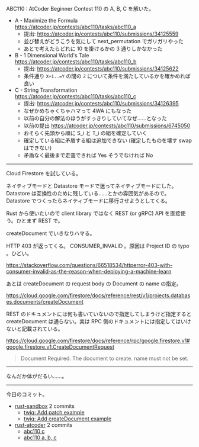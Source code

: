 ABC110 : AtCoder Beginner Contest 110 の A, B, C を解いた。

- A - Maximize the Formula
  <https://atcoder.jp/contests/abc110/tasks/abc110_a>
  - 提出: <https://atcoder.jp/contests/abc110/submissions/34125559>
  - 並び替えがどうこうを気にして next_permutation でガリガリやった
  - あとで考えたらどれに 10 を掛けるかの 3 通りしかなかった
- B - 1 Dimensional World's Tale
  <https://atcoder.jp/contests/abc110/tasks/abc110_b>
  - 提出: <https://atcoder.jp/contests/abc110/submissions/34125622>
  - 条件通り `X+1..=Y` の間の `Z` について条件を満たしているかを確かめれば良い
- C - String Transformation
  <https://atcoder.jp/contests/abc110/tasks/abc110_c>
  - 提出: <https://atcoder.jp/contests/abc110/submissions/34126395>
  - なぜかめちゃくちゃハマって 4WA にもなった
  - 以前の自分の解法のほうがすっきりしていてなぜ……となった
  - 以前の提出 <https://atcoder.jp/contests/abc110/submissions/6745050>
  - おそらく先頭から順に S_i と T_i の組を確定していく
  - 確定している組に矛盾する組は追加できない (確定したものを壊す swap はできない)
  - 矛盾なく最後まで走査できれば Yes そうでなければ No

---

Cloud Firestore を試している。

ネイティブモードと Datastore モードで迷ってネイティブモードにした。 Datastore は互換性のために残している……とかの雰囲気があるので。 Datastore でつくったらネイティブモードに移行させようとしてくる。

Rust から使いたいので client library ではなく REST (or gRPC) API を直接使う。ひとまず REST で。

createDocument でいきなりハマる。

HTTP 403 が返ってくる。 CONSUMER_INVALID 。原因は Project ID の typo 。ひどい。

<https://stackoverflow.com/questions/66518534/httperror-403-with-consumer-invalid-as-the-reason-when-deploying-a-machine-learn>

あとは createDocument の request body の Document の name の指定。

<https://cloud.google.com/firestore/docs/reference/rest/v1/projects.databases.documents/createDocument>

REST のドキュメントには何も書いていないので指定してしまうけど指定すると createDocument は通らない。実は RPC 側のドキュメントには指定してはいけないと記載されている。

<https://cloud.google.com/firestore/docs/reference/rpc/google.firestore.v1#google.firestore.v1.CreateDocumentRequest>

> Document
> Required. The document to create. name must not be set.

---

なんだか体がだるい……。

---

今日のコミット。

- [rust-sandbox](https://github.com/bouzuya/rust-sandbox) 2 commits
  - [twiq: Add patch example](https://github.com/bouzuya/rust-sandbox/commit/3b31c0411e1c2314c73243b05d5dfcc8dd180170)
  - [twiq: Add createDocument example](https://github.com/bouzuya/rust-sandbox/commit/049d5b6c401e7ef74a13507d6b45f756126ebb09)
- [rust-atcoder](https://github.com/bouzuya/rust-atcoder) 2 commits
  - [abc110 c](https://github.com/bouzuya/rust-atcoder/commit/9bc89e0d188aa4b0965ef3cd1f04560cec7f945d)
  - [abc110 a, b, c](https://github.com/bouzuya/rust-atcoder/commit/e3e2a6d69b037671f3c5d9e457677eff526dd3c5)
